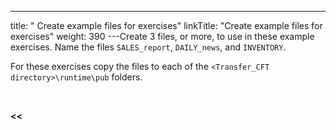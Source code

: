 ---
title: " Create example files for exercises"
linkTitle: "Create example files for exercises"
weight: 390
---Create 3 files, or more, to use in these example exercises. Name the files `SALES_report`, `DAILY_news`, and `INVENTORY`.

For these exercises copy the files to each of the `<Transfer_CFT directory>\runtime\pub` folders.

 

****&lt;&lt;**** [](../../)
